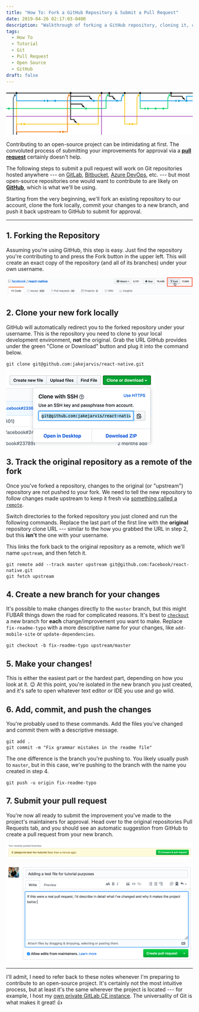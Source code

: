 ```yaml
---
title: "How To: Fork a GitHub Repository & Submit a Pull Request"
date: 2019-04-26 02:17:03-0400
description: "Walkthrough of forking a GitHub repository, cloning it, commiting your changes to a new branch, and pushing it back upstream."
tags:
  - How To
  - Tutorial
  - Git
  - Pull Request
  - Open Source
  - GitHub
draft: false
---
```



![](images/forks.png)


Contributing to an open-source project can be intimidating at first. The convoluted process of submitting your improvements for approval via a [**pull request**](https://help.github.com/en/articles/about-pull-requests) certainly doesn't help.

The following steps to submit a pull request will work on Git repositories hosted anywhere --- on [GitLab](https://gitlab.com/), [Bitbucket](https://bitbucket.org/), [Azure DevOps](https://azure.microsoft.com/en-us/services/devops/repos/), etc. --- but most open-source repositories one would want to contribute to are likely on [**GitHub**](https://github.com/), which is what we'll be using.

Starting from the very beginning, we'll fork an existing repository to our account, clone the fork locally, commit your changes to a new branch, and push it back upstream to GitHub to submit for approval.

---

## 1. Forking the Repository

Assuming you're using GitHub, this step is easy. Just find the repository you're contributing to and press the Fork button in the upper left. This will create an exact copy of the repository (and all of its branches) under your own username.

![](images/step1.png)


## 2. Clone your new fork locally

GitHub will automatically redirect you to the forked repository under your username. This is the repository you need to clone to your local development environment, **not** the original. Grab the URL GitHub provides under the green "Clone or Download" button and plug it into the command below.

```
git clone git@github.com:jakejarvis/react-native.git
```

![](images/step2.png)


## 3. Track the original repository as a remote of the fork

Once you've forked a repository, changes to the original (or "upstream") repository are not pushed to your fork. We need to tell the new repository to follow changes made upstream to keep it fresh via [something called a `remote`](https://git-scm.com/book/en/v2/Git-Basics-Working-with-Remotes).

Switch directories to the forked repository you just cloned and run the following commands. Replace the last part of the first line with the **original** repository clone URL --- similar to the how you grabbed the URL in step 2, but this **isn't** the one with your username.

This links the fork back to the original repository as a remote, which we'll name `upstream`, and then fetch it.

```
git remote add --track master upstream git@github.com:facebook/react-native.git
git fetch upstream
```


## 4. Create a new branch for your changes

It's possible to make changes directly to the `master` branch, but this might FUBAR things down the road for complicated reasons. It's best to [`checkout`](https://git-scm.com/docs/git-checkout) a new branch for **each** change/improvement you want to make. Replace `fix-readme-typo` with a more descriptive name for your changes, like `add-mobile-site` or `update-dependencies`.

```
git checkout -b fix-readme-typo upstream/master
```


## 5. Make your changes!

This is either the easiest part or the hardest part, depending on how you look at it. 😉 At this point, you're isolated in the new branch you just created, and it's safe to open whatever text editor or IDE you use and go wild.


## 6. Add, commit, and push the changes

You're probably used to these commands. Add the files you've changed and commit them with a descriptive message.

```
git add .
git commit -m "Fix grammar mistakes in the readme file"
```

The one difference is the branch you're pushing to. You likely usually push to `master`, but in this case, we're pushing to the branch with the name you created in step 4.

```
git push -u origin fix-readme-typo
```


## 7. Submit your pull request

You're now all ready to submit the improvement you've made to the project's maintainers for approval. Head over to the original repositories Pull Requests tab, and you should see an automatic suggestion from GitHub to create a pull request from your new branch.

![](images/step7-1.png)

![](images/step7-2.png)

---

I'll admit, I need to refer back to these notes whenever I'm preparing to contribute to an open-source project. It's certainly not the most intuitive process, but at least it's the same wherever the project is located --- for example, I host my [own private GitLab CE instance](https://git.jarv.is/jake). The universality of Git is what makes it great! 👍
